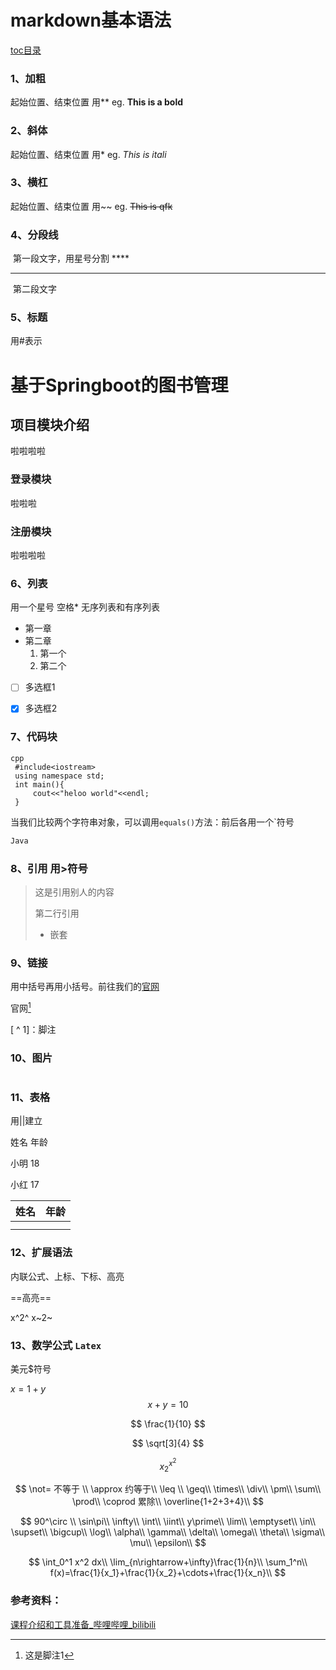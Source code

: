 # markdown基本语法

[toc目录](#基本语法)

### 1、加粗  

起始位置、结束位置 用**  eg. **This is a bold**

### 2、斜体

 起始位置、结束位置 用* eg.   *This is itali*

### 3、横杠

起始位置、结束位置 用~~  eg.  ~~This is qfk~~

### 4、分段线

​		第一段文字，用星号分割  ****

******

​		第二段文字

### 5、标题

用#表示

# 基于Springboot的图书管理

## 项目模块介绍

啦啦啦啦

### 登录模块

啦啦啦

### 注册模块

啦啦啦啦

### 6、列表

用一个星号 空格*  无序列表和有序列表

* 第一章
* 第二章
  1. 第一个
  2. 第二个

* [ ] 多选框1

* [x] 多选框2



### 7、代码块

 ```前后连续打三个
cpp
  #include<iostream>
  using namespace std;
  int main(){
      cout<<"heloo world"<<endl;
  }
 ```

当我们比较两个字符串对象，可以调用`equals()`方法：前后各用一个`符号

```java
Java
```

### 8、引用  用>符号    

> 这是引用别人的内容
>
> 第二行引用
>
> * 嵌套

### 9、链接

用中括号再用小括号。前往我们的[官网](www.baidu.com)

官网[^1]

[ ^ 1]：脚注



### 10、图片

![]()

### 11、表格

用||建立

姓名  年龄

小明  18

小红  17

| 姓名 | 年龄 |
| ---- | ---- |
|      |      |
|      |      |



### 12、扩展语法

内联公式、上标、下标、高亮

==高亮==

x^2^    x~2~

### 13、数学公式 `Latex`

美元$符号

$x=1+y$
$$
x+y=10
$$

$$
\frac{1}{10}
$$

$$
\sqrt[3]{4}
$$


$$
x_2^{x^2}
$$

$$
\not= 不等于 \\
\approx 约等于\\
\leq \\
\geq\\
\times\\
\div\\
\pm\\
\sum\\
\prod\\
\coprod 累除\\
\overline{1+2+3+4}\\
$$

$$
90^\circ \\
\sin\pi\\
\infty\\
\int\\
\iint\\
y\prime\\
\lim\\
\emptyset\\
\in\\
\supset\\
\bigcup\\
\log\\
\alpha\\
\gamma\\
\delta\\
\omega\\
\theta\\
\sigma\\
\mu\\
\epsilon\\
$$

$$
\int_0^1 x^2 dx\\
\lim_{n\rightarrow+\infty}\frac{1}{n}\\
\sum_1^n\\
f(x)=\frac{1}{x_1}+\frac{1}{x_2}+\cdots+\frac{1}{x_n}\\
$$



### 参考资料：

[课程介绍和工具准备_哔哩哔哩_bilibili](https://www.bilibili.com/video/BV1eJ4m157kC?p=1&vd_source=451652563f1dc5da281b0d0342c8f974)





[^2]: test2脚注
[^1]: 这是脚注1